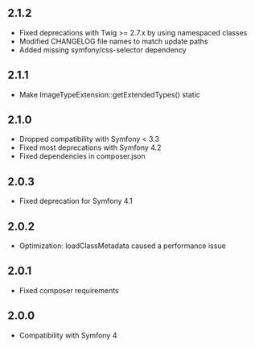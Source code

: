 2.1.2
-----

* Fixed deprecations with Twig >= 2.7.x by using namespaced classes
* Modified CHANGELOG file names to match update paths
* Added missing symfony/css-selector dependency

2.1.1
-----

* Make ImageTypeExtension::getExtendedTypes() static

2.1.0
-----

* Dropped compatibility with Symfony < 3.3
* Fixed most deprecations with Symfony 4.2
* Fixed dependencies in composer.json

2.0.3
-----

* Fixed deprecation for Symfony 4.1

2.0.2
-----

* Optimization: loadClassMetadata caused a performance issue

2.0.1
-----

* Fixed composer requirements

2.0.0
-----

* Compatibility with Symfony 4
